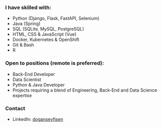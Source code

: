 ### I have skilled with:
- Python (Django, Flask, FastAPI, Selenium)
- Java (Spring)
- SQL (SQLite, MySQL, PostgreSQL)
- HTML, CSS & JavaScript (Vue)
- Docker, Kubernetes & OpenShift
- Git & Bash
- R

### Open to positions (remote is preferred):
- Back-End Developer
- Data Scientist
- Python & Java Developer
- Projects requiring a blend of Engineering, Back-End and Data Science expertise

### Contact
- LinkedIn: [doganseyfisen](https://www.linkedin.com/in/doganseyfisen/)

